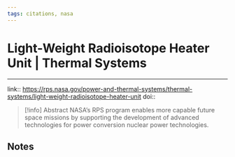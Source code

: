 ```yaml
---
tags: citations, nasa
---
```

# Light-Weight Radioisotope Heater Unit | Thermal Systems

****


link:: https://rps.nasa.gov/power-and-thermal-systems/thermal-systems/light-weight-radioisotope-heater-unit
doi:: 

> [!info] Abstract
> NASA’s RPS program enables more capable future space missions by supporting the development of advanced technologies for power conversion nuclear power technologies.



## Notes


